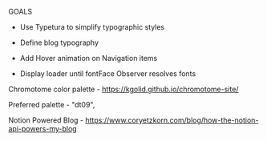 GOALS

- Use Typetura to simplify typographic styles
- Define blog typography
- Add Hover animation on Navigation items

- Display loader until fontFace Observer resolves fonts

Chromotome color palette - https://kgolid.github.io/chromotome-site/

Preferred palette - "dt09",

Notion Powered Blog - https://www.coryetzkorn.com/blog/how-the-notion-api-powers-my-blog
